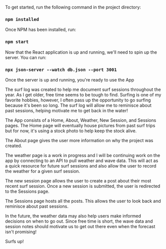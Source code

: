 To get started, run the following command in the project directory:

### `npm installed`

Once NPM has been installed, run:

### `npm start`

Now that the React application is up and running, we'll need to spin up the server. You can run:

### `npx json-server --watch db.json --port 3001`

Once the server is up and running, you're ready to use the App

The surf log was created to help me document surf sessions throughout the year. As I get older, free time seems to be tough to find. Surfing is one of my favorite hobbies, however, I often pass up the opportunity to go surfing because it's been so long. The surf log will allow me to reminisce about past sessions, helping motivate me to get back in the water! 

The App consists of a Home, About, Weather, New Session, and Sessions pages. The Home page will eventually house pictures from past surf trips but for now, it's using a stock photo to help keep the stock alive. 

The About page gives the user more information on why the project was created. 

The weather page is a work in progress and I will be continuing work on the app by connecting to an API to pull weather and wave data. This will act as a quick resource for future surf sessions and also allow the user to record the weather for a given surf session. 

The new session page allows the user to create a post about their most recent surf session. Once a new session is submitted, the user is redirected to the Sessions page. 

The Sessions page hosts all the posts. This allows the user to look back and reminisce about past sessions. 

In the future, the weather data may also help users make informed decisions on when to go out. Since free time is short, the wave data and session notes should motivate us to get out there even when the forecast isn't promising! 

Surfs up! 

